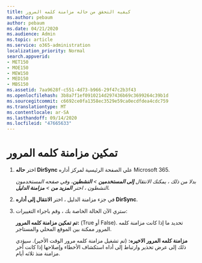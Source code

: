 ```yaml
---
title: كيفيه التحقق من حاله مزامنة كلمه المرور
ms.author: pebaum
author: pebaum
ms.date: 04/21/2020
ms.audience: Admin
ms.topic: article
ms.service: o365-administration
localization_priority: Normal
search.appverid:
- MET150
- MOE150
- MEW150
- MED150
- MBS150
ms.assetid: 7aa9628f-c551-4d73-b966-29f47c2b3f43
ms.openlocfilehash: 3b8a7f1ef0910214d297436b69c3699264c39b1d
ms.sourcegitcommit: c6692ce0fa1358ec3529e59ca0ecdfdea4cdc759
ms.translationtype: MT
ms.contentlocale: ar-SA
ms.lasthandoff: 09/14/2020
ms.locfileid: "47665633"
---
```

# <a name="enable-password-sync"></a>تمكين مزامنة كلمه المرور

1.  اختر **حاله DirSync** علي الصفحة الرئيسية لمركز أداره Microsoft 365. 
    
     *بدلا من ذلك ، يمكنك الانتقال **إلى المستخدمين** \> **النشطين**، وفي صفحه المستخدمون النشطون ، اختر **المزيد من** \> **مزامنة الدليل.*** 
    
2. في جزء مزامنة الدليل ، اختر **الانتقال إلى أداره DirSync**. 
    
3. ستري الآن الحالة الخاصة بك ، وقم باجراء التغييرات:
    
    **تم تمكين مزامنة كلمه المرور:** (True أو False). تحديد ما إذا كانت مزامنة كلمه المرور ممكنة بين الموقع المحلي والمستاجر. 
    
    **مزامنة كلمه المرور الاخيره:** (تم تشغيل مزامنة كلمه مرور الوقت الأخير). سيؤدي ذلك إلى عرض تحذير وارتباط إلى أداه استكشاف الأخطاء وإصلاحها إذا كانت آخر مزامنة منذ ثلاثه أيام. 
    

